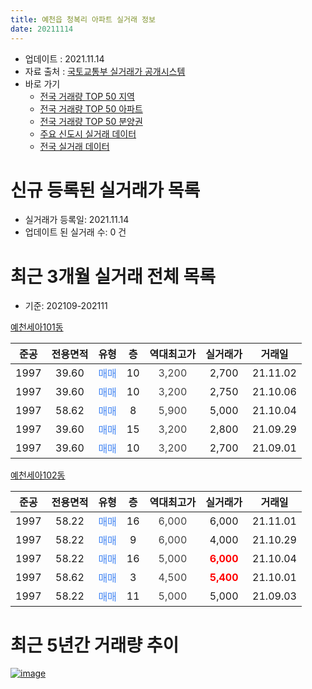```yaml
---
title: 예천읍 청복리 아파트 실거래 정보
date: 20211114
---
```


* 업데이트 : 2021.11.14
* 자료 출처 : [국토교통부 실거래가 공개시스템](http://rt.molit.go.kr)
* 바로 가기
    * [전국 거래량 TOP 50 지역](https://apt-info.github.io/apt-trade-info/tr)
    * [전국 거래량 TOP 50 아파트](https://apt-info.github.io/apt-trade-info/ta)
    * [전국 거래량 TOP 50 분양권](https://apt-info.github.io/apt-trade-info/tb)
    * [주요 신도시 실거래 데이터](https://apt-info.github.io/apt-trade-info/newtown)
    * [전국 실거래 데이터](https://apt-info.github.io/apt-trade-info/all)



<script async src="https://pagead2.googlesyndication.com/pagead/js/adsbygoogle.js"></script>
<!-- 기본광고 -->
<ins class="adsbygoogle"
     style="display:block"
     data-ad-client="ca-pub-1142216861245946"
     data-ad-slot="4805727019"
     data-ad-format="auto"
     data-full-width-responsive="true"></ins>
<script>
     (adsbygoogle = window.adsbygoogle || []).push({});
</script>


# 신규 등록된 실거래가 목록

* 실거래가 등록일: 2021.11.14
* 업데이트 된 실거래 수: 0 건




<script async src="https://pagead2.googlesyndication.com/pagead/js/adsbygoogle.js"></script>
<!-- 기본광고 -->
<ins class="adsbygoogle"
     style="display:block"
     data-ad-client="ca-pub-1142216861245946"
     data-ad-slot="4805727019"
     data-ad-format="auto"
     data-full-width-responsive="true"></ins>
<script>
     (adsbygoogle = window.adsbygoogle || []).push({});
</script>


# 최근 3개월 실거래 전체 목록
* 기준: 202109-202111


[예천세아101동](https://search.naver.com/search.naver?query=%EC%98%88%EC%B2%9C%EC%84%B8%EC%95%84101%EB%8F%99)

|준공|전용면적|유형|층|역대최고가|실거래가|거래일|
|:---:|:---:|:---:|:---:|:---:|:---:|:---:|
|1997|39.60|<span style="color:#4285F3">매매</span>|10|<span style="color:#444444">3,200</span>|2,700|21.11.02|
|1997|39.60|<span style="color:#4285F3">매매</span>|10|<span style="color:#444444">3,200</span>|2,750|21.10.06|
|1997|58.62|<span style="color:#4285F3">매매</span>|8|<span style="color:#444444">5,900</span>|5,000|21.10.04|
|1997|39.60|<span style="color:#4285F3">매매</span>|15|<span style="color:#444444">3,200</span>|2,800|21.09.29|
|1997|39.60|<span style="color:#4285F3">매매</span>|10|<span style="color:#444444">3,200</span>|2,700|21.09.01|

[예천세아102동](https://search.naver.com/search.naver?query=%EC%98%88%EC%B2%9C%EC%84%B8%EC%95%84102%EB%8F%99)

|준공|전용면적|유형|층|역대최고가|실거래가|거래일|
|:---:|:---:|:---:|:---:|:---:|:---:|:---:|
|1997|58.22|<span style="color:#4285F3">매매</span>|16|<span style="color:#444444">6,000</span>|6,000|21.11.01|
|1997|58.22|<span style="color:#4285F3">매매</span>|9|<span style="color:#444444">6,000</span>|4,000|21.10.29|
|1997|58.22|<span style="color:#4285F3">매매</span>|16|<span style="color:#444444">5,000</span>|<b><span style="color:#FF0000">6,000</span></b>|21.10.04|
|1997|58.62|<span style="color:#4285F3">매매</span>|3|<span style="color:#444444">4,500</span>|<b><span style="color:#FF0000">5,400</span></b>|21.10.01|
|1997|58.22|<span style="color:#4285F3">매매</span>|11|<span style="color:#444444">5,000</span>|5,000|21.09.03|



<script async src="https://pagead2.googlesyndication.com/pagead/js/adsbygoogle.js"></script>
<!-- 기본광고 -->
<ins class="adsbygoogle"
     style="display:block"
     data-ad-client="ca-pub-1142216861245946"
     data-ad-slot="4805727019"
     data-ad-format="auto"
     data-full-width-responsive="true"></ins>
<script>
     (adsbygoogle = window.adsbygoogle || []).push({});
</script>


# 최근 5년간 거래량 추이


<div style="width:100%;">
    <canvas id="deal_progress" height="200"></canvas>
</div>

<script>
new Chart(document.getElementById("deal_progress"), {
    type: 'line',
    data: {
        labels: ['16.01','16.02','16.03','16.04','16.06','16.07','16.08','16.10','16.12','17.01','17.02','17.04','17.06','17.08','17.11','17.12','18.01','18.02','18.03','18.04','18.05','18.09','18.10','18.11','19.01','19.03','19.04','19.06','19.07','19.08','19.10','19.12','20.01','20.02','20.03','20.05','20.06','20.08','20.09','20.10','20.11','20.12','21.01','21.02','21.03','21.04','21.05','21.06','21.07','21.08','21.09','21.10','21.11'],
        datasets: [{
            label: '매매/분양권',
            data: [1,1,2,2,2,1,1,2,4,1,1,2,5,1,3,1,2,5,1,2,1,1,2,1,2,1,5,2,1,2,3,0,0,1,2,3,0,1,2,2,0,3,2,2,6,2,4,4,3,4,3,5,2],
            borderColor: "rgba(66, 133, 243, 1)",
            backgroundColor: "rgba(66, 133, 243, 0.05)",
            borderWidth: 1,
            pointRadius: 0,
            fill: false,
            lineTension: 0
        },{
            label: '전/월세',
            data: [0,0,1,2,0,0,1,0,0,0,1,0,1,0,0,0,0,1,0,1,1,0,0,0,1,1,0,0,0,0,1,1,2,1,0,0,1,1,0,0,2,0,0,1,0,0,1,0,0,0,0,0,0],
            borderColor: "rgba(255, 90, 0, 1)",
            backgroundColor: "rgba(255, 90, 0, 0.05)",
            borderWidth: 1,
            pointRadius: 0,
            fill: false,
            lineTension: 0
        },{
            label: '합계',
            data: [1,1,3,4,2,1,2,2,4,1,2,2,6,1,3,1,2,6,1,3,2,1,2,1,3,2,5,2,1,2,4,1,2,2,2,3,1,2,2,2,2,3,2,3,6,2,5,4,3,4,3,5,2],
            borderColor: "rgba(0, 0, 0, 1)",
            backgroundColor: "rgba(0, 0, 0, 0.03)",
            borderWidth: 0.1,
            pointRadius: 0,
            fill: true,
            lineTension: 0
        }
        ]
    },
    options: {
        responsive: true,
        title: {
            display: false
        },
        tooltips: {
            mode: 'index',
            intersect: false
        },
        hover: {
            mode: 'nearest',
            intersect: true
        },
        scales: {
            xAxes: [{
                display: true,
                scaleLabel: {
                    display: true,
                    labelString: '년/월'
                }
            }],
            yAxes: [{
                display: true,
                ticks: {
                    suggestedMin: 0,
                },
                scaleLabel: {
                    display: true,
                    labelString: '실거래 수'
                }
            }]
        }
    }
});

</script>


[![image](https://apt-info.github.io/images/2020-01-03-apt-trade-info/1024x500.png)](https://play.google.com/store/apps/details?id=com.aptinfo.apttradeinfo)

